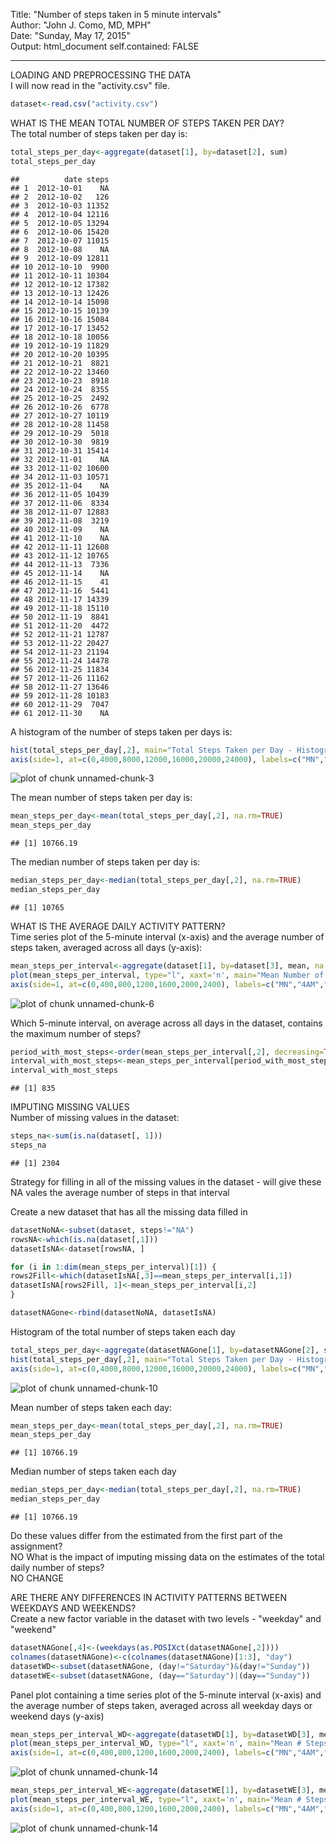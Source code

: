 Title: "Number of steps taken in 5 minute intervals"  
Author: "John J. Como, MD, MPH"  
Date: "Sunday, May 17, 2015"  
Output: html_document
self.contained: FALSE
_______________________________________________________________________________________________________________________

LOADING AND PREPROCESSING THE DATA  
I will now read in the "activity.csv" file.


```r
dataset<-read.csv("activity.csv")
```

WHAT IS THE MEAN TOTAL NUMBER OF STEPS TAKEN PER DAY?  
The total number of steps taken per day is:


```r
total_steps_per_day<-aggregate(dataset[1], by=dataset[2], sum)
total_steps_per_day
```

```
##          date steps
## 1  2012-10-01    NA
## 2  2012-10-02   126
## 3  2012-10-03 11352
## 4  2012-10-04 12116
## 5  2012-10-05 13294
## 6  2012-10-06 15420
## 7  2012-10-07 11015
## 8  2012-10-08    NA
## 9  2012-10-09 12811
## 10 2012-10-10  9900
## 11 2012-10-11 10304
## 12 2012-10-12 17382
## 13 2012-10-13 12426
## 14 2012-10-14 15098
## 15 2012-10-15 10139
## 16 2012-10-16 15084
## 17 2012-10-17 13452
## 18 2012-10-18 10056
## 19 2012-10-19 11829
## 20 2012-10-20 10395
## 21 2012-10-21  8821
## 22 2012-10-22 13460
## 23 2012-10-23  8918
## 24 2012-10-24  8355
## 25 2012-10-25  2492
## 26 2012-10-26  6778
## 27 2012-10-27 10119
## 28 2012-10-28 11458
## 29 2012-10-29  5018
## 30 2012-10-30  9819
## 31 2012-10-31 15414
## 32 2012-11-01    NA
## 33 2012-11-02 10600
## 34 2012-11-03 10571
## 35 2012-11-04    NA
## 36 2012-11-05 10439
## 37 2012-11-06  8334
## 38 2012-11-07 12883
## 39 2012-11-08  3219
## 40 2012-11-09    NA
## 41 2012-11-10    NA
## 42 2012-11-11 12608
## 43 2012-11-12 10765
## 44 2012-11-13  7336
## 45 2012-11-14    NA
## 46 2012-11-15    41
## 47 2012-11-16  5441
## 48 2012-11-17 14339
## 49 2012-11-18 15110
## 50 2012-11-19  8841
## 51 2012-11-20  4472
## 52 2012-11-21 12787
## 53 2012-11-22 20427
## 54 2012-11-23 21194
## 55 2012-11-24 14478
## 56 2012-11-25 11834
## 57 2012-11-26 11162
## 58 2012-11-27 13646
## 59 2012-11-28 10183
## 60 2012-11-29  7047
## 61 2012-11-30    NA
```

A histogram of the number of steps taken per days is:


```r
hist(total_steps_per_day[,2], main="Total Steps Taken per Day - Histogram", xlab="Steps", breaks=c(0,4000,8000,12000,16000,20000,24000), xaxt='n')
axis(side=1, at=c(0,4000,8000,12000,16000,20000,24000), labels=c("MN","4AM","8AM","NOON","4PM","8PM","MN"))
```

![plot of chunk unnamed-chunk-3](figure/unnamed-chunk-3-1.png) 

The mean number of steps taken per day is:


```r
mean_steps_per_day<-mean(total_steps_per_day[,2], na.rm=TRUE)
mean_steps_per_day
```

```
## [1] 10766.19
```

The median number of steps taken per day is:


```r
median_steps_per_day<-median(total_steps_per_day[,2], na.rm=TRUE)
median_steps_per_day
```

```
## [1] 10765
```

WHAT IS THE AVERAGE DAILY ACTIVITY PATTERN?  
Time series plot of the 5-minute interval (x-axis) and the average number of steps taken, averaged across all days (y-axis):


```r
mean_steps_per_interval<-aggregate(dataset[1], by=dataset[3], mean, na.rm=TRUE)
plot(mean_steps_per_interval, type="l", xaxt='n', main="Mean Number of Steps Taken per 5-minute Interval", xlab="5-minute interval")
axis(side=1, at=c(0,400,800,1200,1600,2000,2400), labels=c("MN","4AM","8AM","NOON","4PM","8PM","MN"))
```

![plot of chunk unnamed-chunk-6](figure/unnamed-chunk-6-1.png) 

Which 5-minute interval, on average across all days in the dataset, contains the maximum number of steps?


```r
period_with_most_steps<-order(mean_steps_per_interval[,2], decreasing=TRUE)[1]
interval_with_most_steps<-mean_steps_per_interval[period_with_most_steps, 1]
interval_with_most_steps
```

```
## [1] 835
```

IMPUTING MISSING VALUES  
Number of missing values in the dataset:


```r
steps_na<-sum(is.na(dataset[, 1]))
steps_na
```

```
## [1] 2304
```

Strategy for filling in all of the missing values in the dataset - will give these NA vales the average number of steps in that interval

Create a new dataset that has all the missing data filled in


```r
datasetNoNA<-subset(dataset, steps!="NA")
rowsNA<-which(is.na(dataset[,1]))
datasetIsNA<-dataset[rowsNA, ]

for (i in 1:dim(mean_steps_per_interval)[1]) {
rows2Fill<-which(datasetIsNA[,3]==mean_steps_per_interval[i,1])
datasetIsNA[rows2Fill, 1]<-mean_steps_per_interval[i,2]
}

datasetNAGone<-rbind(datasetNoNA, datasetIsNA)
```

Histogram of the total number of steps taken each day


```r
total_steps_per_day<-aggregate(datasetNAGone[1], by=datasetNAGone[2], sum)
hist(total_steps_per_day[,2], main="Total Steps Taken per Day - Histogram, NAs Averaged Out", xlab="Steps", breaks=c(0,4000,8000,12000,16000,20000,24000), xaxt='n')
axis(side=1, at=c(0,4000,8000,12000,16000,20000,24000), labels=c("MN","4AM","8AM","NOON","4PM","8PM","MN"))
```

![plot of chunk unnamed-chunk-10](figure/unnamed-chunk-10-1.png) 

Mean number of steps taken each day:


```r
mean_steps_per_day<-mean(total_steps_per_day[,2], na.rm=TRUE)
mean_steps_per_day
```

```
## [1] 10766.19
```

Median number of steps taken each day


```r
median_steps_per_day<-median(total_steps_per_day[,2], na.rm=TRUE)
median_steps_per_day
```

```
## [1] 10766.19
```

Do these values differ from the estimated from the first part of the assignment?  
NO
What is the impact of imputing missing data on the estimates of the total daily number of steps?  
NO CHANGE

ARE THERE ANY DIFFERENCES IN ACTIVITY PATTERNS BETWEEN WEEKDAYS AND WEEKENDS?  
Create a new factor variable in the dataset with two levels - "weekday" and "weekend"


```r
datasetNAGone[,4]<-(weekdays(as.POSIXct(datasetNAGone[,2])))
colnames(datasetNAGone)<-c(colnames(datasetNAGone)[1:3], "day")
datasetWD<-subset(datasetNAGone, (day!="Saturday")&(day!="Sunday"))
datasetWE<-subset(datasetNAGone, (day=="Saturday")|(day=="Sunday"))
```

Panel plot containing a time series plot of the 5-minute interval  (x-axis) and the average number of steps taken, averaged across all weekday days or weekend days (y-axis)


```r
mean_steps_per_interval_WD<-aggregate(datasetWD[1], by=datasetWD[3], mean, na.rm=TRUE)
plot(mean_steps_per_interval_WD, type="l", xaxt='n', main="Mean # Steps/5-minute Interval - WEEKDAYS, NAs Averaged Out", xlab="5-minute interval")
axis(side=1, at=c(0,400,800,1200,1600,2000,2400), labels=c("MN","4AM","8AM","NOON","4PM","8PM","MN"))
```

![plot of chunk unnamed-chunk-14](figure/unnamed-chunk-14-1.png) 

```r
mean_steps_per_interval_WE<-aggregate(datasetWE[1], by=datasetWE[3], mean, na.rm=TRUE)
plot(mean_steps_per_interval_WE, type="l", xaxt='n', main="Mean # Steps/5-minute Interval - WEEKENDS, NAs Averaged Out", xlab="5-minute interval")
axis(side=1, at=c(0,400,800,1200,1600,2000,2400), labels=c("MN","4AM","8AM","NOON","4PM","8PM","MN"))
```

![plot of chunk unnamed-chunk-14](figure/unnamed-chunk-14-2.png) 
